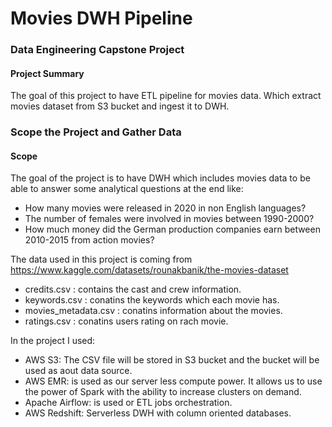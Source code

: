 # Movies DWH Pipeline
### Data Engineering Capstone Project

#### Project Summary
The goal of this project to have ETL pipeline for movies data. Which extract movies dataset from S3 bucket and ingest it to DWH.  


### Scope the Project and Gather Data

#### Scope 

The goal of the project is to have DWH which includes movies data to be able to answer some analytical questions at the end like:
 * How many movies were released in 2020 in non English languages?
 * The number of females were involved in movies between 1990-2000?
 * How much money did the German production companies earn between 2010-2015 from action movies?


The data used in this project is coming from https://www.kaggle.com/datasets/rounakbanik/the-movies-dataset

 * credits.csv : contains the cast and crew information.
 * keywords.csv : conatins the keywords which each movie has.
 * movies_metadata.csv : conatins information about the movies.
 * ratings.csv : conatins users rating on rach movie.


In the project I used:
 * AWS S3: The CSV file will be stored in S3 bucket and the bucket will be used as aout data source.
 * AWS EMR: is used as our server less compute power. It allows us to use the power of Spark with the ability to 
 increase clusters on demand.
 * Apache Airflow: is used or ETL jobs orchestration.
 * AWS Redshift: Serverless DWH with column oriented databases.


